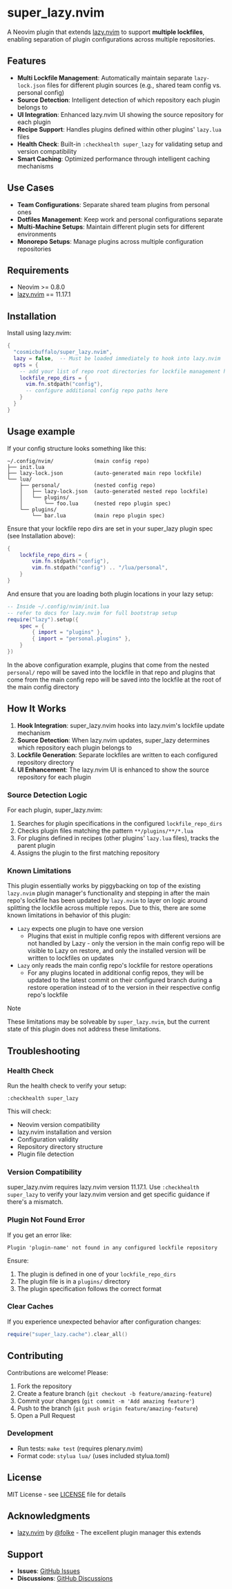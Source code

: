 # super_lazy.nvim

A Neovim plugin that extends [lazy.nvim](https://github.com/folke/lazy.nvim) to support **multiple lockfiles**, enabling separation of plugin configurations across multiple repositories.

## Features

- **Multi Lockfile Management**: Automatically maintain separate `lazy-lock.json` files for different plugin sources (e.g., shared team config vs. personal config)
- **Source Detection**: Intelligent detection of which repository each plugin belongs to
- **UI Integration**: Enhanced lazy.nvim UI showing the source repository for each plugin
- **Recipe Support**: Handles plugins defined within other plugins' `lazy.lua` files
- **Health Check**: Built-in `:checkhealth super_lazy` for validating setup and version compatibility
- **Smart Caching**: Optimized performance through intelligent caching mechanisms

## Use Cases

- **Team Configurations**: Separate shared team plugins from personal ones
- **Dotfiles Management**: Keep work and personal configurations separate
- **Multi-Machine Setups**: Maintain different plugin sets for different environments
- **Monorepo Setups**: Manage plugins across multiple configuration repositories

## Requirements

- Neovim >= 0.8.0
- [lazy.nvim](https://github.com/folke/lazy.nvim) == 11.17.1

## Installation

Install using lazy.nvim:

```lua
{
  "cosmicbuffalo/super_lazy.nvim",
  lazy = false,  -- Must be loaded immediately to hook into lazy.nvim
  opts = {
    -- add your list of repo root directories for lockfile management here
    lockfile_repo_dirs = {
      vim.fn.stdpath("config"),
      -- configure additional config repo paths here
    }
  }
}
```

## Usage example

If your config structure looks something like this:

```
~/.config/nvim/             (main config repo)
├── init.lua
├── lazy-lock.json          (auto-generated main repo lockfile)
└── lua/
    ├── personal/           (nested config repo)
    │   ├── lazy-lock.json  (auto-generated nested repo lockfile)
    │   └── plugins/
    │       └── foo.lua     (nested repo plugin spec)
    └── plugins/
        └── bar.lua         (main repo plugin spec)
```

Ensure that your lockfile repo dirs are set in your super_lazy plugin spec (see Installation above):
```lua
{
    lockfile_repo_dirs = {
        vim.fn.stdpath("config"),
        vim.fn.stdpath("config") .. "/lua/personal",
    }
}
```

And ensure that you are loading both plugin locations in your lazy setup:

```lua
-- Inside ~/.config/nvim/init.lua
-- refer to docs for lazy.nvim for full bootstrap setup
require("lazy").setup({
    spec = {
        { import = "plugins" },
        { import = "personal.plugins" },
    }
})
```

In the above configuration example, plugins that come from the nested `personal/` repo will be 
saved into the lockfile in that repo and plugins that come from the main config repo will be saved
into the lockfile at the root of the main config directory

## How It Works

1. **Hook Integration**: super_lazy.nvim hooks into lazy.nvim's lockfile update mechanism
2. **Source Detection**: When lazy.nvim updates, super_lazy determines which repository each plugin belongs to
3. **Lockfile Generation**: Separate lockfiles are written to each configured repository directory
4. **UI Enhancement**: The lazy.nvim UI is enhanced to show the source repository for each plugin

### Source Detection Logic

For each plugin, super_lazy.nvim:
1. Searches for plugin specifications in the configured `lockfile_repo_dirs`
2. Checks plugin files matching the pattern `**/plugins/**/*.lua`
3. For plugins defined in recipes (other plugins' `lazy.lua` files), tracks the parent plugin
4. Assigns the plugin to the first matching repository

### Known Limitations

This plugin essentially works by piggybacking on top of the existing `lazy.nvim` plugin manager's functionality and stepping in after the main repo's lockfile has been updated by `lazy.nvim` to layer on logic around splitting the lockfile across multiple repos. Due to this, there are some known limitations in behavior of this plugin:

- `Lazy` expects one plugin to have one version
  - Plugins that exist in multiple config repos with different versions are not handled by Lazy - only the version in the main config repo will be visible to Lazy on restore, and only the installed version will be written to lockfiles on updates
- `Lazy` only reads the main config repo's lockfile for restore operations
  - For any plugins located in additional config repos, they will be updated to the latest commit on their configured branch during a restore operation instead of to the version in their respective config repo's lockfile

> [!NOTE]
> These limitations may be solveable by `super_lazy.nvim`, but the current state of this plugin does not address these limitations. 

## Troubleshooting

### Health Check

Run the health check to verify your setup:

```vim
:checkhealth super_lazy
```

This will check:
- Neovim version compatibility
- lazy.nvim installation and version
- Configuration validity
- Repository directory structure
- Plugin file detection

### Version Compatibility

super_lazy.nvim requires lazy.nvim version 11.17.1. Use `:checkhealth super_lazy` to verify your lazy.nvim version and get specific guidance if there's a mismatch.

### Plugin Not Found Error

If you get an error like:
```
Plugin 'plugin-name' not found in any configured lockfile repository
```

Ensure:
1. The plugin is defined in one of your `lockfile_repo_dirs`
2. The plugin file is in a `plugins/` directory
3. The plugin specification follows the correct format

### Clear Caches

If you experience unexpected behavior after configuration changes:

```lua
require("super_lazy.cache").clear_all()
```

## Contributing

Contributions are welcome! Please:

1. Fork the repository
2. Create a feature branch (`git checkout -b feature/amazing-feature`)
3. Commit your changes (`git commit -m 'Add amazing feature'`)
4. Push to the branch (`git push origin feature/amazing-feature`)
5. Open a Pull Request

### Development

- Run tests: `make test` (requires plenary.nvim)
- Format code: `stylua lua/` (uses included stylua.toml)

## License

MIT License - see [LICENSE](LICENSE) file for details

## Acknowledgments

- [lazy.nvim](https://github.com/folke/lazy.nvim) by [@folke](https://github.com/folke) - The excellent plugin manager this extends

## Support

- **Issues**: [GitHub Issues](https://github.com/cosmicbuffalo/super_lazy.nvim/issues)
- **Discussions**: [GitHub Discussions](https://github.com/cosmicbuffalo/super_lazy.nvim/discussions)
